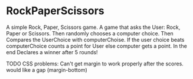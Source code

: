 # RockPaperScissors
A simple Rock, Paper, Scissors game. 
A game that asks the User: Rock, Paper or Scissors. Then randomly chooses a computer choice.
Then Compares the UserChoice with computerChoise.
If the user choice beats computerChoice counts a point for User else computer gets a point.
In the end Declares a winner after 5 rounds!

TODO CSS problems: Can't get margin to work properly after the scores. would like a gap (margin-bottom)
